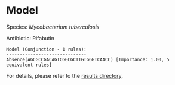 
# Model

Species: *Mycobacterium tuberculosis*

Antibiotic: Rifabutin

```
Model (Conjunction - 1 rules):
------------------------------
Absence(AGCGCCGACAGTCGGCGCTTGTGGGTCAACC) [Importance: 1.00, 5 equivalent rules]

```

For details, please refer to the [results directory](../../../../../results/scm_b/mycobacterium%20tuberculosis/rifabutin/repeat_9/).


